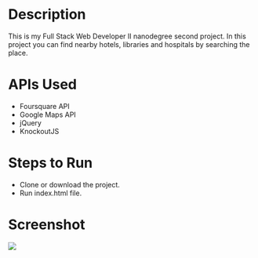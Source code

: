 # Description

This is my Full Stack Web Developer II nanodegree second project.
In this project you can find nearby hotels, libraries and hospitals by searching the place.

# APIs Used 

- Foursquare API
- Google Maps API
- jQuery
- KnockoutJS

# Steps to Run

- Clone or download the project.
- Run index.html file.

# Screenshot

![](../master/myfolder/screenshot.PNG)

